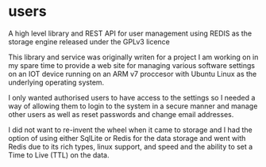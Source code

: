 # users
A high level library and REST API for user management using REDIS as the storage engine released under the GPLv3 licence

This library and service was originally writen for a project I am working on in my spare time to provide a web site for managing various 
software settings on an IOT device running on an ARM v7 proccesor with Ubuntu Linux as the underlying operating system. 

I only wanted authorised users to have access to the settings so I needed a way of allowing them to login to the system in a secure manner 
and manage other users as well as reset passwords and change email addresses.

I did not want to re-invent the wheel when it came to storage and I had the option of using either SqlLite or Redis for the data storage 
and went with Redis due to its rich types, linux support, and speed and the  ability to set a Time to Live (TTL) on the data.
